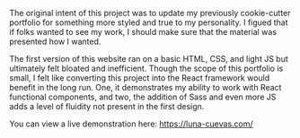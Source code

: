 
The original intent of this project was to update my previously cookie-cutter portfolio for something more styled and true to my personality. I figued that if folks wanted to see my work, I should make sure that the material was presented how I wanted.

The first version of this website ran on a basic HTML, CSS, and light JS but ultimately felt bloated and inefficient. Though the scope of this portfolio is small, I felt like converting this project into the React framework would benefit in the long run. One, it demonstrates my ability to work with React functional components, and two, the addition of Sass and even more JS adds a level of fluidity not present in the first design. 

You can view a live demonstration here: https://luna-cuevas.com/
